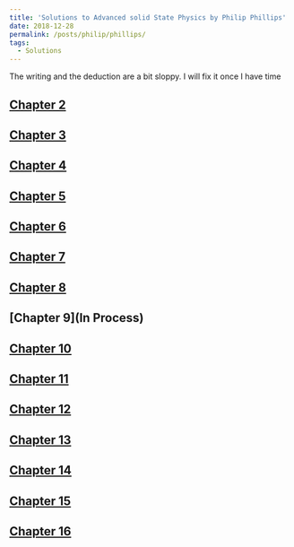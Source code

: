 ```yaml
---
title: 'Solutions to Advanced solid State Physics by Philip Phillips'
date: 2018-12-28
permalink: /posts/philip/phillips/
tags:
  - Solutions
---
```

The writing and the deduction are a bit sloppy. I will fix it once I have time

## [Chapter 2](http://jenary.github.io/files/Philip-Phillips/2.pdf)
## [Chapter 3](http://jenary.github.io/files/Philip-Phillips/3.pdf)
## [Chapter 4](http://jenary.github.io/files/Philip-Phillips/4.pdf)
## [Chapter 5](http://jenary.github.io/files/Philip-Phillips/5.pdf)
## [Chapter 6](http://jenary.github.io/files/Philip-Phillips/6.pdf)
## [Chapter 7](http://jenary.github.io/files/Philip-Phillips/7.pdf)
## [Chapter 8](http://jenary.github.io/files/Philip-Phillips/8.pdf)
## [Chapter 9](In Process)
## [Chapter 10](http://jenary.github.io/files/Philip-Phillips/10.pdf)
## [Chapter 11](http://jenary.github.io/files/Philip-Phillips/11.pdf)
## [Chapter 12](http://jenary.github.io/files/Philip-Phillips/12.pdf)
## [Chapter 13](http://jenary.github.io/files/Philip-Phillips/13.pdf)
## [Chapter 14](http://jenary.github.io/files/Philip-Phillips/14.pdf)
## [Chapter 15](http://jenary.github.io/files/Philip-Phillips/15.pdf)
## [Chapter 16](http://jenary.github.io/files/Philip-Phillips/16.pdf)
